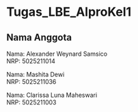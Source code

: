 # Tugas_LBE_AlproKel1

## Nama Anggota

Nama: Alexander Weynard Samsico\
NRP: 5025211014

Nama: Mashita Dewi\
NRP: 5025211036

Nama: Clarissa Luna Maheswari\
NRP: 5025211003
